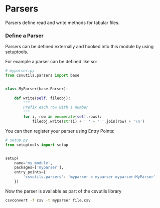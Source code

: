 # Parsers

Parsers define read and write methods for tabular files.


### Define a Parser

Parsers can be defined externally and hooked into this module by using setuptools.

For example a parser can be defined like so:

```python
# myparser.py
from csvutils.parsers import base


class MyParser(base.Parser):
    
    def write(self, fileobj):
        """
        Prefix each row with a number
        """
        for i, row in enumerate(self.rows):
            fileobj.write(str(i) + ' ' + ' '.join(row) + '\n')

```

You can then register your parser using Entry Points:

```python
# setup.py
from setuptools import setup


setup(
    name='my_module',
    packages=['myparser'],
    entry_points={
        'csvutils.parsers': 'myparser = myparser.myparser:MyParser'
    })
```

Now the parser is available as part of the csvutils library
```bash
csvconvert -f csv -t myparser file.csv
```
